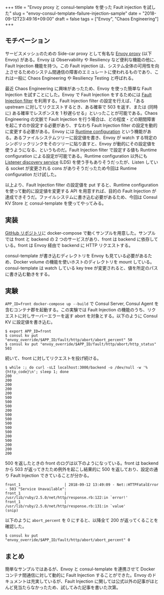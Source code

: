 +++
title = "Envoy proxy と consul-template を使った Fault injection を試した"
slug = "envoy-consul-template-failure-injection-sample"
date = "2018-09-12T23:49:16+09:00"
draft = false
tags = ["Envoy", "Chaos Engineering"]
+++

## モチベーション
サービスメッシュのための Side-car proxy として有名な [Envoy proxy](https://www.envoyproxy.io/) (以下 Envoy) がある。Envoy は Observability や Resiliency など便利な機能の他に、Fault Injection 機能を持つ。この Fault injection は、システム全体の可用性を向上させるためのシステム間通信の障害のエミュレートに使われるものであり、これは一般に Chaos Engineering や Resiliency Testing と呼ばれる。

<!--more-->

最近 Chaos Engineering に興味があったため、Envoy を使った簡単な Fault Injection を試すことにした。Envoy で Fault Injection をするためには [Fault Injection filter](https://www.envoyproxy.io/docs/envoy/latest/api-v1/http_filters/fault_filter#config-http-filters-fault-injection-v1) を利用する。Fault Injection filter の設定を行えば、「ある upstream に対してリクエストするとき、ある確率で 503 を返す、または (同時に) ある確率でレスポンスを 1 秒遅らせる」といったことが可能である。Chaos Engineering の文脈で Fault Injection を行う場合は、どの程度・どの期間障害を起こすのか設定する必要があり、すなわち Fault Injection filter の設定を動的に変更する必要がある。Envoy には [Runtime configuration](https://www.envoyproxy.io/docs/envoy/latest/intro/arch_overview/runtime#arch-overview-runtime) という機能がある。あるファイルシステムツリーに設定値を書き、Envoy が watch する特定のシンボリックリンクをそのツリーに貼り直すと、Envoy が動的にその設定値を使うようになる、というものだ。Fault Injection filter で設定する値も Runtime configuration による設定が可能である。Runtime configuration 以外にも [Listener discovery service](https://www.envoyproxy.io/docs/envoy/latest/configuration/listeners/lds) (LDS) を使う手もありそうだったが、Listen している socket が変更される cons がありそうだったため今回は Runtime configuration だけ試した。

以上より、Fault Injection filter の設定値を put すると、Runtime configuration を使って動的に設定値を変更する API を用意すれば、目的の Fault Injection が達成できそうだ。ファイルシステムに書き込む必要があるため、今回は Consul KV Store と consul-template を使ってやってみる。

## 実装
[GitHub リポジトリ](https://github.com/itkq/envoy-consul-template-failure-injection-sample)に docker-compose で動くサンプルを用意した。サンプルでは front と backend の 2 つのサービスがあり、front は backend に依存している。front は Envoy 経由で backend に HTTP リクエストする。

consul-template が書き込むディレクトリを Envoy も見ている必要があるため、Docker volume の機能を使いホストのディレクトリを mount している。consul-template は watch している key tree が変更されると、値を所定のパスに書き込む動きをする。

## 実験
`APP_ID=front docker-compose up --build` で Consul Server, Consul Agent を含むコンテナ郡を起動する。この実験では Fault Injection の機能のうち、リクエストに対しサーバーエラーを返す abort を対象とする。以下のように Consul KV に設定値を書き込む。

```
$ export APP_ID=front
$ consul kv put "envoy_override/$APP_ID/fault/http/abort/abort_percent" 50
$ consul kv put "envoy_override/$APP_ID/fault/http/abort/http_status" 503
```

続いて、front に対してリクエストを投げ続ける。

```
$ while :; do curl -sLI localhost:3000/backend -o /dev/null -w '%{http_code}\n'; sleep 1; done
200
200
200
200
200
500
500
500
200
500
500
500
500
500
200
500
200
200
200
```

500 を返したときの front のログは以下のようになっている。front は backend から 503 が返ってきたため例外を起こし結果的に 500 を返しており、設定の通り Fault Injection できていることが分かる。

```
front_1                    | 2018-09-12 13:49:09 - Net::HTTPFatalError - 503 "Service Unavailable":
front_1                    |    /usr/lib/ruby/2.5.0/net/http/response.rb:122:in `error!'
front_1                    |    /usr/lib/ruby/2.5.0/net/http/response.rb:131:in `value'
(snip)
```

以下のように `abort_percent` を 0 にすると、以降全て 200 が返ってくることを確認した。

```
$ consul kv put "envoy_override/$APP_ID/fault/http/abort/abort_percent" 0
```

## まとめ
簡単なサンプルではあるが、Envoy と consul-template を連携させて Docker コンテナ間通信に対して動的に Fault Injection することができた。Envoy のドキュメントは充実しているが、Fault Injection に関しては公式以外の記事がほとんど見当たらなかったため、試してみた記事を書いた次第。
